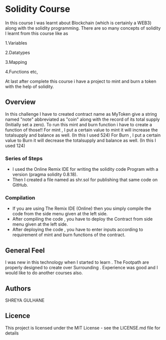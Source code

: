 # Solidity Course
In this course I was learnt about Blockchain (which is certainly a WEB3) along with the solidity programming. There are so many concepts of solidity I learnt from this course like as

1.Variables

2.Datatypes

3.Mapping

4.Functions etc,

At last after complete this course i have a project to mint and burn a token with the help of solidity.

## Overview

In this challenge I have to created contract name as MyToken give a string named "note" abbreviated as "coin" along with the record of its total supply (Initially set a zero). 
To run this mint and burn function i have to create a function of those!!
For mint , I put a certain value to mint it will increase the totalsupply and balance as well. (In this I used 524)
For Burn , I put a certain value to Burn it will decrease the totalsupply and balance as well. (In this I  used 124)

### Series of Steps

* I used the Online Remix IDE for writing the solidity code Program with a version (pragma solidity 0.8.18).
* Then I created a file named as shr.sol for publishing that same code on GitHub.

### Compilation 

* If you are using The Remix IDE (Online) then you simply compile the code from the side menu given at the left side.
* After compiling the code , you have to deploy the Contract from side menu given at the left side.
* After deploying the code , you have to enter inputs according to requirement of mint and burn functions of the contract. 

## General Feel

I was new in this technology when I started to learn . The Footpath are properly designed to create over Surrounding . Experience was good and I would like to do another courses also.

## Authors

SHREYA GULHANE

## Licence 
This project is licensed under the MIT License - see the LICENSE.md file for details
